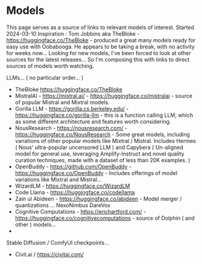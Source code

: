 # Models 
This page serves as a source of links to relevant models of interest.   Started 2024-03-10
Inspiration : Tom Jobbins aka TheBloke - https://huggingface.co/TheBloke - produced a great many models ready for easy use with Oobabooga.  He appears to be taking a break, with no activity for weeks now...  Looking for new models, I've been forced to look at other sources for the latest releases... So I'm composing this with links to direct sources of models worth watching. 

LLMs... ( no particular order... ) 
- TheBloke https://huggingface.co/TheBloke
- MistralAI - https://mistral.ai/ - https://huggingface.co/mistralai - source of popular Mistral and Mixtral models. 
- Gorilla LLM - https://gorilla.cs.berkeley.edu/ - https://huggingface.co/gorilla-llm - this is a function calling LLM, which as some different architecture and features worth considering.
- NousResearch - https://nousresearch.com/ - https://huggingface.co/NousResearch - Some great models, including variations of other popular models like Mixtral / Mistral.  Includes Hermes ( Nous' ultra-popular uncensored LLM ) and Capybera ( Un-aligned model for general use, leveraging Amplify-Instruct and novel quality curation techniques, made with a dataset of less than 20K examples. )  
- OpenBuddy - https://github.com/OpenBuddy - https://huggingface.co/OpenBuddy - Includes offerings of model variations like Mixtral and Mistral...
- WizardLM - https://huggingface.co/WizardLM
- Code Llama - https://huggingface.co/codellama
- Zain ul Abideen - https://huggingface.co/abideen - Model merger / quantizations ... NexoNimbus  DareVox 
- Cognitive Computations - https://erichartford.com/ - https://huggingface.co/cognitivecomputations - source of Dolphin ( and other ) models...
- 

Stable Diffusion / ComfyUI  checkpoints...
- Civit.ai / https://civitai.com/
  
